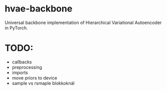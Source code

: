 # hvae-backbone
Universal backbone implementation of Hierarchical Variational Autoencoder in PyTorch.


# TODO:
- callbacks
- preprocessing
- imports
- move priors to device
- sample vs rsmaple blokkoknál